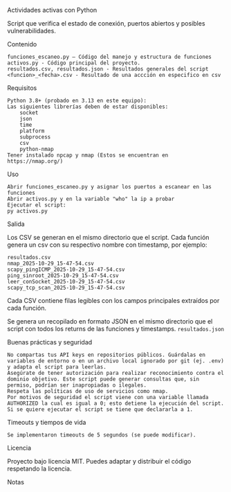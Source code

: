 Actividades activas con Python

Script que verifica el estado de conexión, puertos abiertos y posibles vulnerabilidades.

Contenido

    funciones_escaneo.py — Código del manejo y estructura de funciones
    activos.py - Código principal del proyecto.
    resultados.csv, resultados.json - Resultados generales del script
    <funcion>_<fecha>.csv - Resultado de una accción en especifico en csv
    
Requisitos

    Python 3.8+ (probado en 3.13 en este equipo):
    Las siguientes librerías deben de estar disponibles: 
        socket 
        json
        time
        platform
        subprocess
        csv
        python-nmap
    Tener instalado npcap y nmap (Estos se encuentran en https://nmap.org/)

Uso

    Abrir funciones_escaneo.py y asignar los puertos a escanear en las funciones
    Abrir activos.py y en la variable "who" la ip a probar
    Ejecutar el script:
    py activos.py

Salida

Los CSV se generan en el mismo directorio que el script. Cada función genera un csv con su respectivo nombre con timestamp, por ejemplo:

    resultados.csv
    nmap_2025-10-29_15-47-54.csv
    scapy_pingICMP_2025-10-29_15-47-54.csv
    ping_sinroot_2025-10-29_15-47-54.csv
    leer_conSocket_2025-10-29_15-47-54.csv
    scapy_tcp_scan_2025-10-29_15-47-54.csv
    
Cada CSV contiene filas legibles con los campos principales extraídos por cada función.

Se genera un recopilado en formato JSON en el mismo directorio que el script con todos los returns de las funciones y timestamps.
    ```
    resultados.json
    ```
    
Buenas prácticas y seguridad

    No compartas tus API keys en repositorios públicos. Guárdalas en variables de entorno o en un archivo local ignorado por git (ej. .env) y adapta el script para leerlas.
    Asegúrate de tener autorización para realizar reconocimiento contra el dominio objetivo. Este script puede generar consultas que, sin permiso, podrían ser inapropiadas o ilegales.
    Respeta las políticas de uso de servicios como nmap.
    Por motivos de seguridad el script viene con una variable llamada AUTHORIZED la cual es igual a 0; esto detiene la ejecución del script. Si se quiere ejecutar el script se tiene que declararla a 1.

Timeouts y tiempos de vida

    Se implementaron timeouts de 5 segundos (se puede modificar).

Licencia

Proyecto bajo licencia MIT. Puedes adaptar y distribuir el código respetando la licencia.

Notas

 

 
